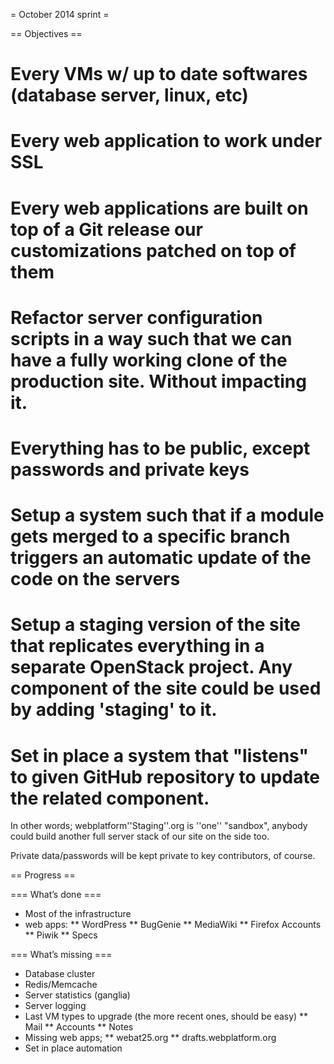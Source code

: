 = October 2014 sprint =

== Objectives ==

# Every VMs w/ up to date softwares (database server, linux, etc)
# Every web application to work under SSL
# Every web applications are built on top of a Git release our customizations patched on top of them
# Refactor server configuration scripts in a way such that we can have a fully working clone of the production site. Without impacting it. 
# Everything has to be public, except passwords and private keys
# Setup a system such that if a module gets merged to a specific branch triggers an automatic update of the code on the servers
# Setup a staging version of the site that replicates everything in a separate OpenStack project. Any component of the site could be used by adding 'staging' to it.
# Set in place a system that "listens" to given GitHub repository to update the related component.

In other words; webplatform''Staging''.org is ''one'' "sandbox", anybody could build another full server stack of our site on the side too. 

Private data/passwords will be kept private to key contributors, of course.

== Progress ==

=== What’s done ===

* Most of the infrastructure
* web apps:
** WordPress
** BugGenie
** MediaWiki
** Firefox Accounts
** Piwik
** Specs


=== What’s missing ===

* Database cluster
* Redis/Memcache
* Server statistics (ganglia)
* Server logging
* Last VM types to upgrade (the more recent ones, should be easy)
** Mail
** Accounts
** Notes
* Missing web apps;
** webat25.org
** drafts.webplatform.org
* Set in place automation
